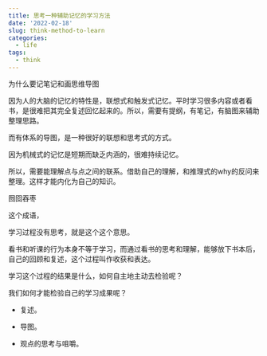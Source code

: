 ```yaml
---
title: 思考一种辅助记忆的学习方法
date: '2022-02-18'
slug: think-method-to-learn
categories:
  - life
tags:
  - think
---
```



为什么要记笔记和画思维导图

因为人的大脑的记忆的特性是，联想式和触发式记忆。平时学习很多内容或者看书，是很难把其完全复述回忆起来的。所以，需要有提纲，有笔记，有脑图来辅助整理思路。

而有体系的导图，是一种很好的联想和思考式的方式。

因为机械式的记忆是短期而缺乏内涵的，很难持续记忆。

所以，需要能理解点与点之间的联系。借助自己的理解，和推理式的why的反问来整理。这样才能内化为自己的知识。


囫囵吞枣

这个成语，

学习过程没有思考，就是这个这个意思。

看书和听课的行为本身不等于学习，而通过看书的思考和理解，能够放下书本后，自己的回顾和复述，这个过程叫作收获和表达。

学习这个过程的结果是什么，如何自主地主动去检验呢？

我们如何才能检验自己的学习成果呢？

-   复述。
    
-   导图。
    
-   观点的思考与咀嚼。


